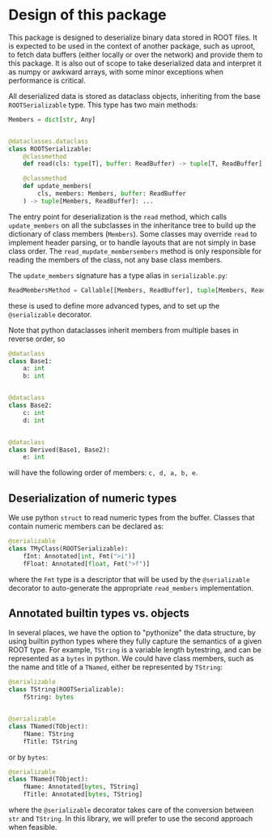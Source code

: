 # Design of this package

This package is designed to deserialize binary data stored in ROOT files. It is
expected to be used in the context of another package, such as uproot, to fetch
data buffers (either locally or over the network) and provide them to this
package. It is also out of scope to take deserialized data and interpret it as
numpy or awkward arrays, with some minor exceptions when performance is
critical.

All deserialized data is stored as dataclass objects, inheriting from the base
`ROOTSerializable` type. This type has two main methods:

```python
Members = dict[str, Any]


@dataclasses.dataclass
class ROOTSerializable:
    @classmethod
    def read(cls: type[T], buffer: ReadBuffer) -> tuple[T, ReadBuffer]: ...

    @classmethod
    def update_members(
        cls, members: Members, buffer: ReadBuffer
    ) -> tuple[Members, ReadBuffer]: ...
```

The entry point for deserialization is the `read` method, which calls
`update_members` on all the subclasses in the inheritance tree to build up the
dictionary of class members (`Members`). Some classes may override `read` to
implement header parsing, or to handle layouts that are not simply in base class
order. The `read_mupdate_membersembers` method is only responsible for reading
the members of the class, not any base class members.

The `update_members` signature has a type alias in `serializable.py`:

```python
ReadMembersMethod = Callable[[Members, ReadBuffer], tuple[Members, ReadBuffer]]
```

these is used to define more advanced types, and to set up the `@serializable`
decorator.

Note that python dataclasses inherit members from multiple bases in reverse
order, so

```python
@dataclass
class Base1:
    a: int
    b: int


@dataclass
class Base2:
    c: int
    d: int


@dataclass
class Derived(Base1, Base2):
    e: int
```

will have the following order of members: `c, d, a, b, e`.

## Deserialization of numeric types

We use python `struct` to read numeric types from the buffer. Classes that
contain numeric members can be declared as:

```python
@serializable
class TMyClass(ROOTSerializable):
    fInt: Annotated[int, Fmt(">i")]
    fFloat: Annotated[float, Fmt(">f")]
```

where the `Fmt` type is a descriptor that will be used by the `@serializable`
decorator to auto-generate the appropriate `read_members` implementation.

## Annotated builtin types vs. objects

In several places, we have the option to "pythonize" the data structure, by
using builtin python types where they fully capture the semantics of a given
ROOT type. For example, `TString` is a variable length bytestring, and can be
represented as a `bytes` in python. We could have class members, such as the
name and title of a `TNamed`, either be represented by `TString`:

```python
@serializable
class TString(ROOTSerializable):
    fString: bytes


@serializable
class TNamed(TObject):
    fName: TString
    fTitle: TString
```

or by `bytes`:

```python
@serializable
class TNamed(TObject):
    fName: Annotated[bytes, TString]
    fTitle: Annotated[bytes, TString]
```

where the `@serializable` decorator takes care of the conversion between `str`
and `TString`. In this library, we will prefer to use the second approach when
feasible.
